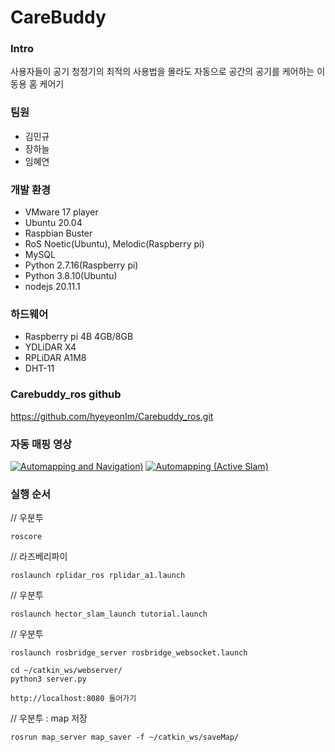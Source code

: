 # CareBuddy

### Intro
사용자들이 공기 청정기의 최적의 사용법을 몰라도 자동으로 공간의 공기를 케어하는 이동용 홈 케어기

### 팀원
- 김민규
- 장하늘
- 임혜연

### 개발 환경
- VMware 17 player
- Ubuntu 20.04
- Raspbian Buster
- RoS Noetic(Ubuntu), Melodic(Raspberry pi)
- MySQL
- Python 2.7.16(Raspberry pi)
- Python 3.8.10(Ubuntu)
- nodejs 20.11.1

### 하드웨어
- Raspberry pi 4B 4GB/8GB
- YDLiDAR X4
- RPLiDAR A1M8
- DHT-11

### Carebuddy_ros github
https://github.com/hyeyeonIm/Carebuddy_ros.git

### 자동 매핑 영상
[![Automapping and Navigation)](https://img.youtube.com/vi/A8NuGGdWVhk/0.jpg)](https://www.youtube.com/watch?v=A8NuGGdWVhk)
[![Automapping (Active Slam)](https://img.youtube.com/vi/p6YEz9cayZI/0.jpg)](https://www.youtube.com/watch?v=p6YEz9cayZI)

### 실행 순서
// 우분투

    roscore

// 라즈베리파이

    roslaunch rplidar_ros rplidar_a1.launch 

// 우분투

    roslaunch hector_slam_launch tutorial.launch

// 우분투

    roslaunch rosbridge_server rosbridge_websocket.launch

    cd ~/catkin_ws/webserver/
    python3 server.py

    http://localhost:8080 들어가기

// 우분투 : map 저장

    rosrun map_server map_saver -f ~/catkin_ws/saveMap/

